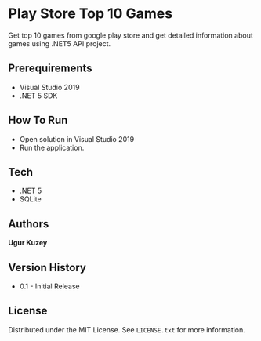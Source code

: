 # Play Store Top 10 Games

Get top 10 games from google play store and get detailed information about games using .NET5 API project.

## Prerequirements

* Visual Studio 2019
* .NET 5 SDK

## How To Run

* Open solution in Visual Studio 2019
* Run the application.

## Tech
- .NET 5
- SQLite

## Authors

**Ugur Kuzey**

## Version History

* 0.1 - Initial Release

## License

Distributed under the MIT License. See `LICENSE.txt` for more information.